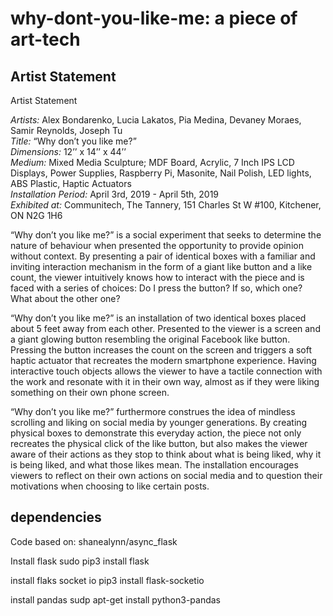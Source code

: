 # why-dont-you-like-me: a piece of art-tech

## Artist Statement
Artist Statement

*Artists:* Alex Bondarenko, Lucia Lakatos, Pia Medina, Devaney Moraes, Samir Reynolds, Joseph Tu<br/>
*Title:* “Why don’t you like me?”<br/>
*Dimensions:* 12’’ x 14’’ x 44’’<br/>
*Medium:* Mixed Media Sculpture; MDF Board, Acrylic, 7 Inch IPS LCD Displays, Power Supplies, Raspberry Pi, Masonite, Nail Polish, LED lights, ABS Plastic, Haptic Actuators<br/>
*Installation Period:* April 3rd, 2019 - April 5th, 2019<br/>
*Exhibited at:* Communitech, The Tannery, 151 Charles St W #100, Kitchener, ON N2G 1H6<br/>

“Why don’t you like me?” is a social experiment that seeks to determine the nature of behaviour when presented the opportunity to provide opinion without context. By presenting a pair of identical boxes with a familiar and inviting interaction mechanism in the form of a giant like button and a like count, the viewer intuitively knows how to interact with the piece and is faced with a series of choices: Do I press the button? If so, which one? What about the other one?

“Why don’t you like me?” is an installation of two identical boxes placed about 5 feet away from each other. Presented to the viewer is a screen and a giant glowing button resembling the original Facebook like button. Pressing the button increases the count on the screen and triggers a soft haptic actuator that recreates the modern smartphone experience. Having interactive touch objects allows the viewer to have a tactile connection with the work and resonate with it in their own way, almost as if they were liking something on their own phone screen.

“Why don’t you like me?” furthermore construes the idea of mindless scrolling and liking on social media by younger generations. By creating physical boxes to demonstrate this everyday action, the piece not only recreates the physical click of the like button, but also makes  the viewer aware of their actions as they stop to think about what is being liked, why it is being liked, and what those likes mean. The installation encourages viewers to reflect on their own actions on social media and to question their motivations when choosing to like certain posts.

## dependencies
Code based on: shanealynn/async_flask 

Install flask
sudo pip3 install flask

install flaks socket io
pip3 install flask-socketio

install pandas
sudp apt-get install python3-pandas



